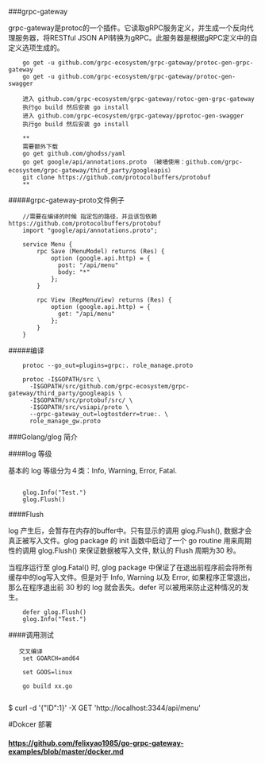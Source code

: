 ###grpc-gateway

grpc-gateway是protoc的一个插件。它读取gRPC服务定义，并生成一个反向代理服务器，将RESTful JSON API转换为gRPC。此服务器是根据gRPC定义中的自定义选项生成的。

```$xslt
    go get -u github.com/grpc-ecosystem/grpc-gateway/protoc-gen-grpc-gateway
    go get -u github.com/grpc-ecosystem/grpc-gateway/protoc-gen-swagger
    
    进入 github.com/grpc-ecosystem/grpc-gateway/rotoc-gen-grpc-gateway 
    执行go build 然后安装 go install
    进入 github.com/grpc-ecosystem/grpc-gateway/pprotoc-gen-swagger 
    执行go build 然后安装 go install
    
    **
    需要额外下载
    go get github.com/ghodss/yaml
    go get google/api/annotations.proto （被墙使用：github.com/grpc-ecosystem/grpc-gateway/third_party/googleapis）
    git clone https://github.com/protocolbuffers/protobuf
    **
```
#####grpc-gateway-proto文件例子

```gotemplate
    //需要在编译的时候 指定包的路径，并且该包依赖 https://github.com/protocolbuffers/protobuf
    import "google/api/annotations.proto";   
    
    service Menu {
        rpc Save (MenuModel) returns (Res) {
            option (google.api.http) = {
              post: "/api/menu"
              body: "*"
            };
        }

        rpc View (RepMenuView) returns (Res) {
            option (google.api.http) = {
              get: "/api/menu"
            };
        }
    }

```
#####编译
```      
    protoc --go_out=plugins=grpc:. role_manage.proto
    
    protoc -I$GOPATH/src \
      -I$GOPATH/src/github.com/grpc-ecosystem/grpc-gateway/third_party/googleapis \
      -I$GOPATH/src/protobuf/src/ \
      -I$GOPATH/src/vsiapi/proto \
      --grpc-gateway_out=logtostderr=true:. \
      role_manage_gw.proto
```

###Golang/glog  简介

####log 等级

基本的 log 等级分为４类：Info, Warning, Error, Fatal.

```

    glog.Info("Test.")
    glog.Flush()

```

####Flush

log 产生后，会暂存在内存的buffer中。只有显示的调用 glog.Flush(), 数据才会真正被写入文件。glog package 的 init 函数中启动了一个 go routine 用来周期性的调用 glog.Flush() 来保证数据被写入文件, 默认的 Flush 周期为30 秒。

当程序运行至 glog.Fatal() 时, glog package 中保证了在退出前程序前会将所有缓存中的log写入文件。但是对于 Info, Warning 以及 Error, 如果程序正常退出，那么在程序退出前 30 秒的 log 就会丢失。defer 可以被用来防止这种情况的发生。

```
    defer glog.Flush()
    glog.Info("Test.")
```

####调用测试
```gotemplate
   交叉编译
    set GOARCH=amd64
    
    set GOOS=linux
    
    go build xx.go


```
$ curl -d '{"ID":1}' -X GET 'http://localhost:3344/api/menu'

#Dokcer 部署
  
  #### https://github.com/felixyao1985/go-grpc-gateway-examples/blob/master/docker.md